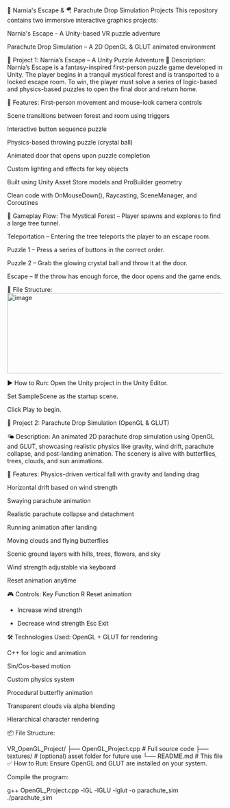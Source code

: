 🧠 Narnia's Escape & 🪂 Parachute Drop Simulation Projects
This repository contains two immersive interactive graphics projects:

Narnia's Escape – A Unity-based VR puzzle adventure

Parachute Drop Simulation – A 2D OpenGL & GLUT animated environment

📁 Project 1: Narnia’s Escape – A Unity Puzzle Adventure
🧙 Description:
Narnia’s Escape is a fantasy-inspired first-person puzzle game developed in Unity. The player begins in a tranquil mystical forest and is transported to a locked escape room. To win, the player must solve a series of logic-based and physics-based puzzles to open the final door and return home.

🔧 Features:
First-person movement and mouse-look camera controls

Scene transitions between forest and room using triggers

Interactive button sequence puzzle

Physics-based throwing puzzle (crystal ball)

Animated door that opens upon puzzle completion

Custom lighting and effects for key objects

Built using Unity Asset Store models and ProBuilder geometry

Clean code with OnMouseDown(), Raycasting, SceneManager, and Coroutines

🧩 Gameplay Flow:
The Mystical Forest – Player spawns and explores to find a large tree tunnel.

Teleportation – Entering the tree teleports the player to an escape room.

Puzzle 1 – Press a series of buttons in the correct order.

Puzzle 2 – Grab the glowing crystal ball and throw it at the door.

Escape – If the throw has enough force, the door opens and the game ends.

📂 File Structure:
<img width="568" height="187" alt="image" src="https://github.com/user-attachments/assets/c543b3c0-aec7-451a-be67-12522d0f99fc" />

▶️ How to Run:
Open the Unity project in the Unity Editor.

Set SampleScene as the startup scene.

Click Play to begin.

📁 Project 2: Parachute Drop Simulation (OpenGL & GLUT)

🌤 Description:
An animated 2D parachute drop simulation using OpenGL and GLUT, showcasing realistic physics like gravity, wind drift, parachute collapse, and post-landing animation. The scenery is alive with butterflies, trees, clouds, and sun animations.

🔧 Features:
Physics-driven vertical fall with gravity and landing drag

Horizontal drift based on wind strength

Swaying parachute animation

Realistic parachute collapse and detachment

Running animation after landing

Moving clouds and flying butterflies

Scenic ground layers with hills, trees, flowers, and sky

Wind strength adjustable via keyboard

Reset animation anytime

🎮 Controls:
Key	Function
R	Reset animation
+	Increase wind strength
-	Decrease wind strength
Esc	Exit

🛠 Technologies Used:
OpenGL + GLUT for rendering

C++ for logic and animation

Sin/Cos-based motion

Custom physics system

Procedural butterfly animation

Transparent clouds via alpha blending

Hierarchical character rendering

📦 File Structure:

VR_OpenGL_Project/
├── OpenGL_Project.cpp      # Full source code
├── textures/               # (optional) asset folder for future use
└── README.md               # This file
✅ How to Run:
Ensure OpenGL and GLUT are installed on your system.

Compile the program:

g++ OpenGL_Project.cpp -lGL -lGLU -lglut -o parachute_sim
./parachute_sim
